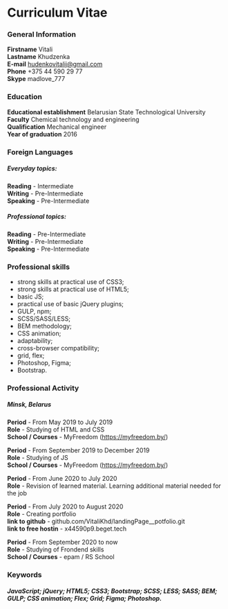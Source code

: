 # Curriculum Vitae<br>
### General Information
**Firstname** Vitali<br>
**Lastname** Khudzenka<br>
**E-mail** hudenkovitalij@gmail.com<br>
**Phone** +375 44 590 29 77<br>
**Skype** madlove_777<br>
### Education<br>
**Educational establishment** Belarusian State Technological University<br>
**Faculty** Chemical technology and engineering<br>
**Qualification** Mechanical engineer<br>
**Year of graduation** 2016<br>
### Foreign Languages
##### Everyday topics:<br>
**Reading** - Intermediate<br>
**Writing** - Pre-Intermediate<br>
**Speaking** - Pre-Intermediate<br>
##### Professional topics:<br>
**Reading** - Pre-Intermediate<br>
**Writing** - Pre-Intermediate<br>
**Speaking** - Pre-Intermediate<br>
### Professional skills
  * strong skills at practical use of CSS3;
  * strong skills at practical use of HTML5;
  * basic JS;
  * practical use of basic jQuery plugins;
  * GULP, npm;
  * SCSS/SASS/LESS;
  * BEM methodology;
  * CSS animation;
  * adaptability;
  * cross-browser compatibility;
  * grid, flex;
  * Photoshop, Figma;
  * Bootstrap.
### Professional Activity
##### Minsk, Belarus
**Period** - From May 2019 to July 2019<br>
**Role** - Studying of HTML and CSS<br>
**School / Courses** - MyFreedom (https://myfreedom.by/)<br>

**Period** - From September 2019 to December 2019<br>
**Role** - Studying of JS<br>
**School / Courses** - MyFreedom (https://myfreedom.by/)<br>

**Period** - From June 2020 to July 2020<br>
**Role** - Revision of learned material. Learning additional material needed for the job<br>

**Period** - From July 2020 to August 2020<br>
**Role** - Creating portfolio<br>
**link to github** - github.com/VitaliKhd/landingPage__potfolio.git<br>
**link to free hostin** - x44590p9.beget.tech<br>

**Period** - From September 2020 to now<br>
**Role** - Studying of Frondend skills<br>
**School / Courses** - epam / RS School<br>
### Keywords
##### JavaScript; jQuery; HTML5; CSS3; Bootstrap; SCSS; LESS; SASS; BEM; GULP; CSS animation; Flex; Grid; Figma; Photoshop.
